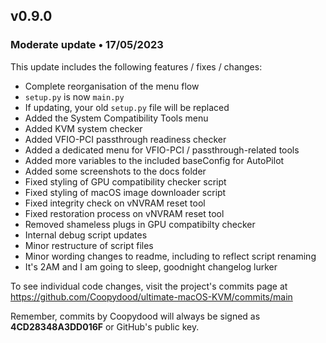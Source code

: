 ## v0.9.0
### Moderate update • 17/05/2023

This update includes the following features / fixes / changes:

- Complete reorganisation of the menu flow
- `setup.py` is now `main.py`
- If updating, your old `setup.py` file will be replaced
- Added the System Compatibility Tools menu
- Added KVM system checker
- Added VFIO-PCI passthrough readiness checker
- Added a dedicated menu for VFIO-PCI / passthrough-related tools
- Added more variables to the included baseConfig for AutoPilot
- Added some screenshots to the docs folder
- Fixed styling of GPU compatibility checker script
- Fixed styling of macOS image downloader script 
- Fixed integrity check on vNVRAM reset tool
- Fixed restoration process on vNVRAM reset tool
- Removed shameless plugs in GPU compatibilty checker
- Internal debug script updates
- Minor restructure of script files
- Minor wording changes to readme, including to reflect script renaming
- It's 2AM and I am going to sleep, goodnight changelog lurker

To see individual code changes, visit the project's commits page at https://github.com/Coopydood/ultimate-macOS-KVM/commits/main 

Remember, commits by Coopydood will always be signed as **4CD28348A3DD016F** or GitHub's public key. 